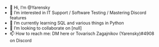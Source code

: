 - 👋 Hi, I’m @Yarensky
- 👀 I’m interested in IT Support / Software Testing / Mastering Discord features
- 🌱 I’m currently learning SQL and various things in Python
- 💞️ I’m looking to collaborate on [null]
- 📫 How to reach me: DM here or Tovarisch Zagajnikov (Yarensky)#4908 on Discord

<!---
Yarensky/Yarensky is a ✨ special ✨ repository because its `README.md` (this file) appears on your GitHub profile.
You can click the Preview link to take a look at your changes.
--->
